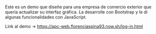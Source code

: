 Este es un demo que diseñe para una empresa de comercio exterior que quería actualizar su interfaz gráfica. La desarrolle con Bootstrap y le di algunas funcionalidades con JavaScript.

Link al demo → https://apc-web.florenciaspina93.now.sh/log-in.html
